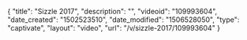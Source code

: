 {
    "title": "Sizzle 2017",
    "description": "",
    "videoid": "109993604",
    "date_created": "1502523510",
    "date_modified": "1506528050",
    "type": "captivate",
    "layout": "video",
    "url": "\/v\/sizzle-2017\/109993604"
}